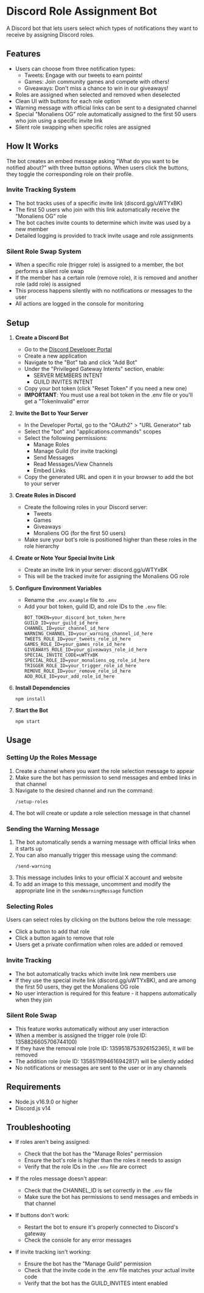 # Discord Role Assignment Bot

A Discord bot that lets users select which types of notifications they want to receive by assigning Discord roles.

## Features

- Users can choose from three notification types:
  - Tweets: Engage with our tweets to earn points!
  - Games: Join community games and compete with others!
  - Giveaways: Don't miss a chance to win in our giveaways!
- Roles are assigned when selected and removed when deselected
- Clean UI with buttons for each role option
- Warning message with official links can be sent to a designated channel
- Special "Monaliens OG" role automatically assigned to the first 50 users who join using a specific invite link
- Silent role swapping when specific roles are assigned

## How It Works

The bot creates an embed message asking "What do you want to be notified about?" with three button options. When users click the buttons, they toggle the corresponding role on their profile.

### Invite Tracking System

- The bot tracks uses of a specific invite link (discord.gg/uWTYxBK)
- The first 50 users who join with this link automatically receive the "Monaliens OG" role
- The bot caches invite counts to determine which invite was used by a new member
- Detailed logging is provided to track invite usage and role assignments

### Silent Role Swap System

- When a specific role (trigger role) is assigned to a member, the bot performs a silent role swap
- If the member has a certain role (remove role), it is removed and another role (add role) is assigned
- This process happens silently with no notifications or messages to the user
- All actions are logged in the console for monitoring

## Setup

1. **Create a Discord Bot**
   - Go to the [Discord Developer Portal](https://discord.com/developers/applications)
   - Create a new application
   - Navigate to the "Bot" tab and click "Add Bot"
   - Under the "Privileged Gateway Intents" section, enable:
     - SERVER MEMBERS INTENT
     - GUILD INVITES INTENT
   - Copy your bot token (click "Reset Token" if you need a new one)
   - **IMPORTANT**: You must use a real bot token in the .env file or you'll get a "TokenInvalid" error

2. **Invite the Bot to Your Server**
   - In the Developer Portal, go to the "OAuth2" > "URL Generator" tab
   - Select the "bot" and "applications.commands" scopes
   - Select the following permissions:
     - Manage Roles
     - Manage Guild (for invite tracking)
     - Send Messages
     - Read Messages/View Channels
     - Embed Links
   - Copy the generated URL and open it in your browser to add the bot to your server

3. **Create Roles in Discord**
   - Create the following roles in your Discord server:
     - Tweets
     - Games
     - Giveaways
     - Monaliens OG (for the first 50 users)
   - Make sure your bot's role is positioned higher than these roles in the role hierarchy

4. **Create or Note Your Special Invite Link**
   - Create an invite link in your server: discord.gg/uWTYxBK
   - This will be the tracked invite for assigning the Monaliens OG role

5. **Configure Environment Variables**
   - Rename the `.env.example` file to `.env`
   - Add your bot token, guild ID, and role IDs to the `.env` file:
     ```
     BOT_TOKEN=your_discord_bot_token_here
     GUILD_ID=your_guild_id_here
     CHANNEL_ID=your_channel_id_here
     WARNING_CHANNEL_ID=your_warning_channel_id_here
     TWEETS_ROLE_ID=your_tweets_role_id_here
     GAMES_ROLE_ID=your_games_role_id_here
     GIVEAWAYS_ROLE_ID=your_giveaways_role_id_here
     SPECIAL_INVITE_CODE=uWTYxBK
     SPECIAL_ROLE_ID=your_monaliens_og_role_id_here
     TRIGGER_ROLE_ID=your_trigger_role_id_here
     REMOVE_ROLE_ID=your_remove_role_id_here
     ADD_ROLE_ID=your_add_role_id_here
     ```

6. **Install Dependencies**
   ```
   npm install
   ```

7. **Start the Bot**
   ```
   npm start
   ```

## Usage

### Setting Up the Roles Message

1. Create a channel where you want the role selection message to appear
2. Make sure the bot has permission to send messages and embed links in that channel
3. Navigate to the desired channel and run the command:
   ```
   /setup-roles
   ```
4. The bot will create or update a role selection message in that channel

### Sending the Warning Message

1. The bot automatically sends a warning message with official links when it starts up
2. You can also manually trigger this message using the command:
   ```
   /send-warning
   ```
3. This message includes links to your official X account and website
4. To add an image to this message, uncomment and modify the appropriate line in the `sendWarningMessage` function

### Selecting Roles

Users can select roles by clicking on the buttons below the role message:
- Click a button to add that role
- Click a button again to remove that role
- Users get a private confirmation when roles are added or removed

### Invite Tracking

- The bot automatically tracks which invite link new members use
- If they use the special invite link (discord.gg/uWTYxBK), and are among the first 50 users, they get the Monaliens OG role
- No user interaction is required for this feature - it happens automatically when they join

### Silent Role Swap

- This feature works automatically without any user interaction
- When a member is assigned the trigger role (role ID: 1358826605706744100)
- If they have the removal role (role ID: 1359518753926152365), it will be removed
- The addition role (role ID: 1358511994616942817) will be silently added
- No notifications or messages are sent to the user or in any channels

## Requirements

- Node.js v16.9.0 or higher
- Discord.js v14

## Troubleshooting

- If roles aren't being assigned:
  - Check that the bot has the "Manage Roles" permission
  - Ensure the bot's role is higher than the roles it needs to assign
  - Verify that the role IDs in the `.env` file are correct

- If the roles message doesn't appear:
  - Check that the CHANNEL_ID is set correctly in the `.env` file
  - Make sure the bot has permissions to send messages and embeds in that channel

- If buttons don't work:
  - Restart the bot to ensure it's properly connected to Discord's gateway
  - Check the console for any error messages

- If invite tracking isn't working:
  - Ensure the bot has the "Manage Guild" permission
  - Check that the invite code in the .env file matches your actual invite code
  - Verify that the bot has the GUILD_INVITES intent enabled
